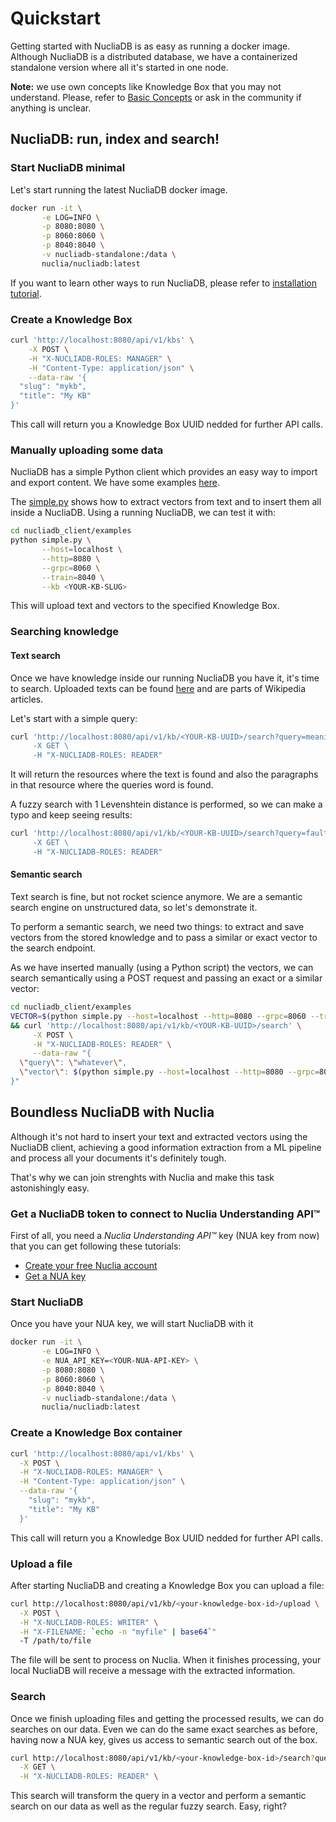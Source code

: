 # Quickstart

Getting started with NucliaDB is as easy as running a docker
image. Although NucliaDB is a distributed database, we have a
containerized standalone version where all it's started in one node.

**Note:** we use own concepts like Knowledge Box that you may not
understand. Please, refer to [Basic Concepts](basic-concepts.md) or
ask in the community if anything is unclear.

## NucliaDB: run, index and search!

### Start NucliaDB minimal

Let's start running the latest NucliaDB docker image.

```bash
docker run -it \
       -e LOG=INFO \
       -p 8080:8080 \
       -p 8060:8060 \
       -p 8040:8040 \
       -v nucliadb-standalone:/data \
       nuclia/nucliadb:latest
```

If you want to learn other ways to run NucliaDB, please refer to
[installation tutorial](installation.md).

### Create a Knowledge Box

```bash
curl 'http://localhost:8080/api/v1/kbs' \
    -X POST \
    -H "X-NUCLIADB-ROLES: MANAGER" \
    -H "Content-Type: application/json" \
    --data-raw '{
  "slug": "mykb",
  "title": "My KB"
}'
```

This call will return you a Knowledge Box UUID nedded for further API
calls.

### Manually uploading some data

NucliaDB has a simple Python client which provides an easy way to
import and export content. We have some examples
[here](../../nucliadb_client/examples/).

The [simple.py](../../nucliadb_client/examples/simple.py) shows how to
extract vectors from text and to insert them all inside a
NucliaDB. Using a running NucliaDB, we can test it with:

```bash
cd nucliadb_client/examples
python simple.py \
       --host=localhost \
       --http=8080 \
       --grpc=8060 \
       --train=8040 \
       --kb <YOUR-KB-SLUG>
```

This will upload text and vectors to the specified Knowledge Box. 

### Searching knowledge

#### Text search

Once we have knowledge inside our running NucliaDB you have it, it's
time to search. Uploaded texts can be found
[here](../../nucliadb_client/examples/articles.json) and are parts of
Wikipedia articles.

Let's start with a simple query:

```bash
curl 'http://localhost:8080/api/v1/kb/<YOUR-KB-UUID>/search?query=meaning\
     -X GET \
     -H "X-NUCLIADB-ROLES: READER"
```

It will return the resources where the text is found and also the
paragraphs in that resource where the queries word is found.

A fuzzy search with 1 Levenshtein distance is performed, so we can
make a typo and keep seeing results:

```bash
curl 'http://localhost:8080/api/v1/kb/<YOUR-KB-UUID>/search?query=fault+t0lerance\
     -X GET \
     -H "X-NUCLIADB-ROLES: READER"
```

#### Semantic search

Text search is fine, but not rocket science anymore. We are a semantic
search engine on unstructured data, so let's demonstrate it.

To perform a semantic search, we need two things: to extract and save
vectors from the stored knowledge and to pass a similar or exact
vector to the search endpoint.

As we have inserted manually (using a Python script) the vectors, we
can search semantically using a POST request and passing an exact or a
similar vector:

```bash
cd nucliadb_client/examples
VECTOR=$(python simple.py --host=localhost --http=8080 --grpc=8060 --train=8040 --kb simple --print-random-vector) \
&& curl 'http://localhost:8080/api/v1/kb/<YOUR-KB-UUID>/search' \
     -X POST \
     -H "X-NUCLIADB-ROLES: READER" \
     --data-raw "{
  \"query\": \"whatever\",
  \"vector\": $(python simple.py --host=localhost --http=8080 --grpc=8060 --train=8040 --kb simple --print-random-vector)
}"
```


## Boundless NucliaDB with Nuclia

Although it's not hard to insert your text and extracted vectors using
the NucliaDB client, achieving a good information extraction from a ML
pipeline and process all your documents it's definitely tough.

That's why we can join strenghts with Nuclia and make this task
astonishingly easy.

### Get a NucliaDB token to connect to Nuclia Understanding API™
 
First of all, you need a _Nuclia Understanding API™_ key (NUA key from
now) that you can get following these tutorials:

- [Create your free Nuclia account](https://docs.nuclia.dev/docs/quick-start/create)
- [Get a NUA key](https://docs.nuclia.dev/docs/understanding/intro#get-a-nua-key)

### Start NucliaDB

Once you have your NUA key, we will start NucliaDB with it

```bash
docker run -it \
       -e LOG=INFO \
       -e NUA_API_KEY=<YOUR-NUA-API-KEY> \
       -p 8080:8080 \
       -p 8060:8060 \
       -p 8040:8040 \
       -v nucliadb-standalone:/data \
       nuclia/nucliadb:latest
```

### Create a Knowledge Box container

```bash
curl 'http://localhost:8080/api/v1/kbs' \
  -X POST \
  -H "X-NUCLIADB-ROLES: MANAGER" \
  -H "Content-Type: application/json" \
  --data-raw '{
    "slug": "mykb",
    "title": "My KB"
  }'
```

This call will return you a Knowledge Box UUID nedded for further API calls.

### Upload a file

After starting NucliaDB and creating a Knowledge Box you can upload a file:

```bash
curl http://localhost:8080/api/v1/kb/<your-knowledge-box-id>/upload \
  -X POST \
  -H "X-NUCLIADB-ROLES: WRITER" \
  -H "X-FILENAME: `echo -n "myfile" | base64`"
  -T /path/to/file
```

The file will be sent to process on Nuclia. When it finishes
processing, your local NucliaDB will receive a message with the
extracted information. 

### Search

Once we finish uploading files and getting the processed results, we
can do searches on our data. Even we can do the same exact searches as
before, having now a NUA key, gives us access to semantic search out
of the box.

```bash
curl http://localhost:8080/api/v1/kb/<your-knowledge-box-id>/search?query=your+own+query \
  -X GET \
  -H "X-NUCLIADB-ROLES: READER" \
```

This search will transform the query in a vector and perform a
semantic search on our data as well as the regular fuzzy search. Easy,
right?
